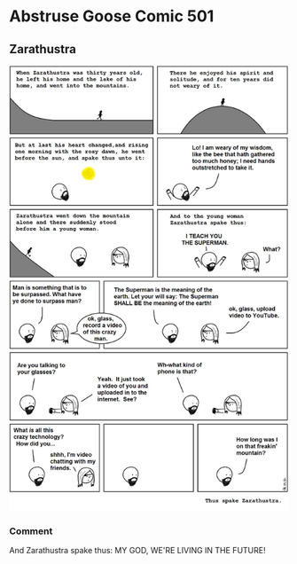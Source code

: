 # Abstruse Goose Comic 501
## Zarathustra

![image](a_comic_for_all_and_none.png)
### Comment
And Zarathustra spake thus: MY GOD, WE'RE LIVING IN THE FUTURE!
